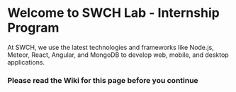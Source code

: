 # Welcome to SWCH Lab - Internship Program
At SWCH, we use the latest technologies and frameworks like Node.js, Meteor, React, Angular, and MongoDB to develop web, mobile, and desktop applications.

### Please read the Wiki for this page before you continue 
